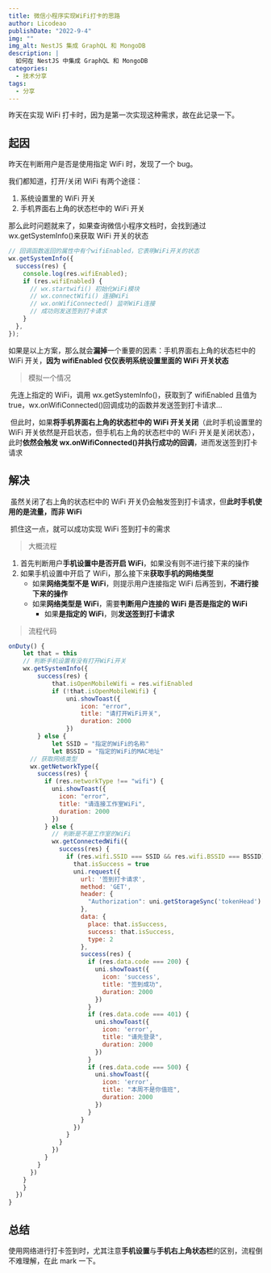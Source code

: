 ```yaml
---
title: 微信小程序实现WiFi打卡的思路
author: Licodeao
publishDate: "2022-9-4"
img: ""
img_alt: NestJS 集成 GraphQL 和 MongoDB
description: |
  如何在 NestJS 中集成 GraphQL 和 MongoDB
categories:
  - 技术分享
tags:
  - 分享
---
```


昨天在实现 WiFi 打卡时，因为是第一次实现这种需求，故在此记录一下。

## 起因

昨天在判断用户是否是使用指定 WiFi 时，发现了一个 bug。

我们都知道，打开/关闭 WiFi 有两个途径：

1. 系统设置里的 WiFi 开关
2. 手机界面右上角的状态栏中的 WiFi 开关

那么此时问题就来了，如果查询微信小程序文档时，会找到通过 wx.getSystemInfo()来获取 WiFi 开关的状态

```javascript
// 回调函数返回的属性中有个wifiEnabled，它表明WiFi开关的状态
wx.getSystemInfo({
  success(res) {
    console.log(res.wifiEnabled);
    if (res.wifiEnabled) {
      // wx.startwifi() 初始化WiFi模块
      // wx.connectWifi() 连接WiFi
      // wx.onWifiConnected() 监听WiFi连接
      // 成功则发送签到打卡请求
    }
  },
});
```

如果是以上方案，那么就会**漏掉**一个重要的因素：手机界面右上角的状态栏中的 WiFi 开关，**因为 wifiEnabled 仅仅表明系统设置里面的 WiFi 开关状态**

> 模拟一个情况

​ 先连上指定的 WiFi，调用 wx.getSystemInfo()，获取到了 wifiEnabled 且值为 true，wx.onWifiConnected()回调成功的函数并发送签到打卡请求...

​ 但此时，如果**将手机界面右上角的状态栏中的 WiFi 开关关闭**（此时手机设置里的 WiFi 开关依然是开启状态，但手机右上角的状态栏中的 WiFi 开关是关闭状态），此时**依然会触发 wx.onWifiConnected()并执行成功的回调**，进而发送签到打卡请求

## 解决

​ 虽然关闭了右上角的状态栏中的 WiFi 开关仍会触发签到打卡请求，但**此时手机使用的是流量，而非 WiFi**

​ 抓住这一点，就可以成功实现 WiFi 签到打卡的需求

> 大概流程

1. 首先判断用户**手机设置中是否开启 WiFi**，如果没有则不进行接下来的操作
2. 如果手机设置中开启了 WiFi，那么接下来**获取手机的网络类型**
   - 如果**网络类型不是 WiFi**，则提示用户连接指定 WiFi 后再签到，**不进行接下来的操作**
   - 如果**网络类型是 WiFi**，需要**判断用户连接的 WiFi 是否是指定的 WiFi**
     - 如果**是指定的 WiFi**，则**发送签到打卡请求**

> 流程代码

```javascript
onDuty() {
	let that = this
	// 判断手机设置有没有打开WiFi开关
	wx.getSystemInfo({
		success(res) {
			that.isOpenMobileWifi = res.wifiEnabled
			if (!that.isOpenMobileWifi) {
				uni.showToast({
					icon: "error",
					title: "请打开WiFi开关",
					duration: 2000
				})
		} else {
			let SSID = "指定的WiFi的名称"
			let BSSID = "指定的WiFi的MAC地址"
      // 获取网络类型
      wx.getNetworkType({
        success(res) {
          if (res.networkType !== "wifi") {
            uni.showToast({
              icon: "error",
              title: "请连接工作室WiFi",
              duration: 2000
            })
          } else {
            // 判断是不是工作室的WiFi
            wx.getConnectedWifi({
              success(res) {
                if (res.wifi.SSID === SSID && res.wifi.BSSID === BSSID) {
                  that.isSuccess = true
                  uni.request({
                    url: '签到打卡请求',
                    method: 'GET',
                    header: {
                      "Authorization": uni.getStorageSync('tokenHead') + ' ' + uni.getStorageSync('token')
                    },
                    data: {
                      place: that.isSuccess,
                      success: that.isSuccess,
                      type: 2
                    },
                    success(res) {
                      if (res.data.code === 200) {
                        uni.showToast({
                          icon: 'success',
                          title: "签到成功",
                          duration: 2000
                        })
                      }
                      if (res.data.code === 401) {
                        uni.showToast({
                          icon: 'error',
                          title: "请先登录",
                          duration: 2000
                        })
                      }
                      if (res.data.code === 500) {
                        uni.showToast({
                          icon: 'error',
                          title: "本周不是你值班",
                          duration: 2000
                        })
                      }
                    }
                  })
                }
              }
            })
          }
        }
      })
    }
    }
  })
}
```

## 总结

使用网络进行打卡签到时，尤其注意**手机设置**与**手机右上角状态栏**的区别，流程倒不难理解，在此 mark 一下。
